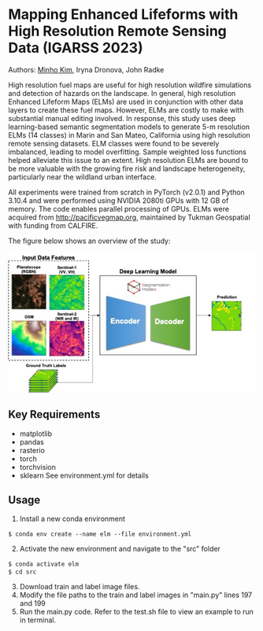# Mapping Enhanced Lifeforms with High Resolution Remote Sensing Data (IGARSS 2023)
Authors: [Minho Kim](https://minho.me), Iryna Dronova, John Radke

High resolution fuel maps are useful for high resolution wildfire simulations and detection of hazards on the landscape. In general, high resolution Enhanced Lifeform Maps (ELMs) are used in conjunction with other data layers to create these fuel maps. However, ELMs are costly to make with substantial manual editing involved. In response, this study uses deep learning-based semantic segmentation models to generate 5-m resolution ELMs (14 classes) in Marin and San Mateo, California using high resolution remote sensing datasets. ELM classes were found to be severely imbalanced, leading to model overfitting. Sample weighted loss functions helped alleviate this issue to an extent. High resolution ELMs are bound to be more valuable with the growing fire risk and landscape heterogeneity, particularly near the wildland urban interface.

All experiments were trained from scratch in PyTorch (v2.0.1) and Python 3.10.4 and were performed using NVIDIA 2080ti GPUs with 12 GB of memory. The code enables parallel processing of GPUs. ELMs were acquired from http://pacificvegmap.org, maintained by Tukman Geospatial with funding from CALFIRE.

The figure below shows an overview of the study:

<p align="center">
  <img src="./figures/figure4.jpg" alt="Image" />
</p>


Key Requirements
---------------------
- matplotlib
- pandas
- rasterio
- torch
- torchvision
- sklearn
See environment.yml for details

Usage
---------------------
1. Install a new conda environment
```
$ conda env create --name elm --file environment.yml
```
2. Activate the new environment and navigate to the "src" folder
```
$ conda activate elm
$ cd src
```
3. Download train and label image files.
4. Modify the file paths to the train and label images in "main.py" lines 197 and 199
5. Run the main.py code. Refer to the test.sh file to view an example to run in terminal.
